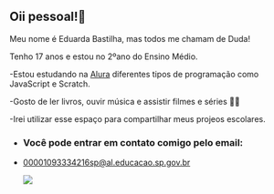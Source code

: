 ## Oii pessoal!🩷

Meu nome é Eduarda Bastilha, mas todos me chamam de Duda!

Tenho 17 anos e estou no 2ºano do Ensino Médio.

-Estou estudando na [Alura](https://www.alura.com.br) diferentes tipos de programação como JavaScript e Scratch.

-Gosto de ler livros, ouvir música e assistir filmes e séries 🎥📖

-Irei utilizar esse espaço para compartilhar meus projeos escolares.

- ### Você pode entrar em contato comigo pelo email:

- 00001093334216sp@al.educacao.sp.gov.br

  ![](https://media1.tenor.com/m/Q6rgr_3z9W0AAAAC/kiss.gif)

